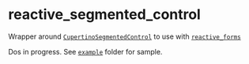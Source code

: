 # reactive_segmented_control

Wrapper around [`CupertinoSegmentedControl`](https://api.flutter.dev/flutter/cupertino/CupertinoSegmentedControl-class.html) to use with [`reactive_forms`](https://pub.dev/packages/reactive_forms)

Dos in progress. See [`example`](https://github.com/artflutter/reactive_forms_widgets/tree/master/packages/reactive_segmented_control/example) folder for sample.